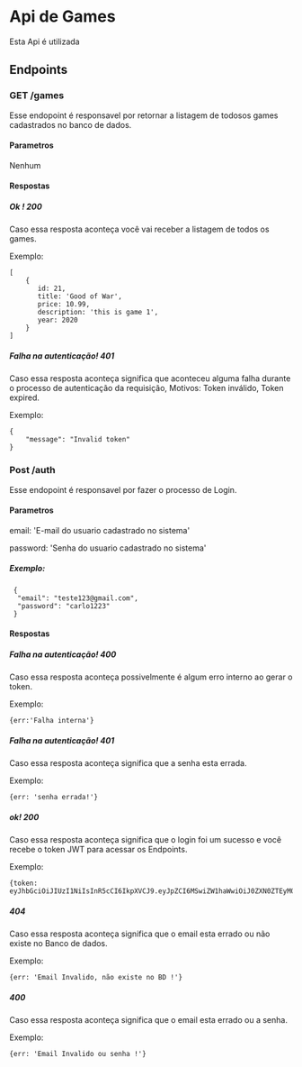 # Api de Games
Esta Api é utilizada

## Endpoints
### GET /games 
Esse endopoint é responsavel por retornar a listagem de todosos games cadastrados no banco de dados.
#### Parametros
Nenhum

#### Respostas
##### Ok ! 200
Caso essa resposta aconteça você vai receber a listagem de todos os games.

Exemplo: 
```
[
    {
       id: 21,
       title: 'Good of War',
       price: 10.99,
       description: 'this is game 1',
       year: 2020        
    }
]
```
##### Falha na autenticação! 401
Caso essa resposta aconteça significa que aconteceu alguma falha durante o processo de autenticação da requisição, Motivos: Token inválido, Token expired.

Exemplo:
```
{
    "message": "Invalid token"
}
```

### Post /auth 
Esse endopoint é responsavel por fazer o processo de Login.
#### Parametros
 email: 'E-mail do usuario cadastrado no sistema'
 
 password: 'Senha do usuario cadastrado no sistema'

 ##### Exemplo:
 ```
  {
   "email": "teste123@gmail.com",
   "password": "carlo1223"
  }
 ```

#### Respostas
##### Falha na autenticação! 400
Caso essa resposta aconteça possivelmente é algum erro interno ao gerar o token.

Exemplo: 
```
{err:'Falha interna'}
```
##### Falha na autenticação! 401
Caso essa resposta aconteça significa que a senha esta errada.

Exemplo:
```
{err: 'senha errada!'}
```

##### ok! 200
Caso essa resposta aconteça significa que o login foi um sucesso e você recebe o token JWT para acessar os Endpoints.

Exemplo:
```
{token: eyJhbGciOiJIUzI1NiIsInR5cCI6IkpXVCJ9.eyJpZCI6MSwiZW1haWwiOiJ0ZXN0ZTEyM0BnbWFpbC5jb20iLCJpYXQiOjE3Mzg4MDAyNTksImV4cCI6MTczODk3MzA1OX0}
```

##### 404
Caso essa resposta aconteça significa que o email esta errado ou não existe no Banco de dados.

Exemplo:
```
{err: 'Email Invalido, não existe no BD !'}
```

##### 400
Caso essa resposta aconteça significa que o email esta errado ou a senha.

Exemplo:
```
{err: 'Email Invalido ou senha !'}
```



